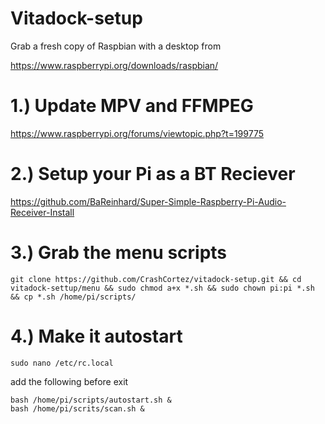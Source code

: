 # Vitadock-setup

Grab a fresh copy of Raspbian with a desktop from

https://www.raspberrypi.org/downloads/raspbian/

# 1.) Update MPV and FFMPEG

https://www.raspberrypi.org/forums/viewtopic.php?t=199775

# 2.) Setup your Pi as a BT Reciever

https://github.com/BaReinhard/Super-Simple-Raspberry-Pi-Audio-Receiver-Install

# 3.) Grab the menu scripts

```shell
git clone https://github.com/CrashCortez/vitadock-setup.git && cd vitadock-settup/menu && sudo chmod a+x *.sh && sudo chown pi:pi *.sh && cp *.sh /home/pi/scripts/
```

# 4.) Make it autostart

```shell
sudo nano /etc/rc.local
```

add the following before exit

```shell
bash /home/pi/scripts/autostart.sh &
bash /home/pi/scrits/scan.sh &
```

